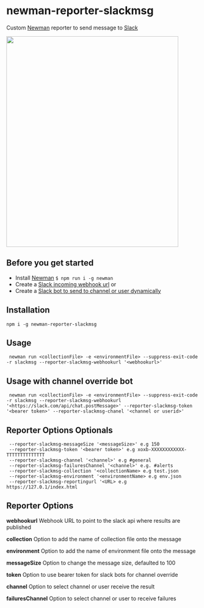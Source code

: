 # newman-reporter-slackmsg

Custom [Newman](https://github.com/postmanlabs/newman) reporter to send message to [Slack](https://slack.com/)

<img src="https://github.com/jackcoded/newman-reporter-slackmsg/blob/master/testResults.png?raw=true" width="450"  height="550">

## Before you get started
- Install [Newman](https://github.com/postmanlabs/newman) ``` $ npm run i -g newman ```
- Create a [Slack incoming webhook url](https://api.slack.com/messaging/webhooks)
or
- Create a [Slack bot to send to channel or user dynamically](https://api.slack.com/messaging/sending)

## Installation
 ```CLI
 npm i -g newman-reporter-slackmsg
 ```

## Usage
```CLI
 newman run <collectionFile> -e <environmentFile> --suppress-exit-code -r slackmsg --reporter-slackmsg-webhookurl '<webhookurl>'
```

## Usage with channel override bot
```CLI
 newman run <collectionFile> -e <environmentFile> --suppress-exit-code -r slackmsg --reporter-slackmsg-webhookurl '<https://slack.com/api/chat.postMessage>' --reporter-slackmsg-token '<bearer token>' --reporter-slackmsg-chanel '<channel or userid>'
```

## Reporter Options Optionals
```
 --reporter-slackmsg-messageSize '<messageSize>' e.g 150
 --reporter-slackmsg-token '<bearer token>' e.g xoxb-XXXXXXXXXXXX-TTTTTTTTTTTTTT
 --reporter-slackmsg-channel '<channel>' e.g #general
 --reporter-slackmsg-failuresChannel '<channel>' e.g. #alerts
 --reporter-slackmsg-collection '<collectionName> e.g test.json
 --reporter-slackmsg-environment '<environmentName> e.g env.json
 --reporter-slackmsg-reportingurl '<URL> e.g https://127.0.1/index.html

```


## Reporter Options
**webhookurl** 
Webhook URL to point to the slack api where results are published

**collection** 
Option to add the name of collection file onto the message

**environment**
Option to add the name of environment file onto the message

**messageSize**
Option to change the message size, defaulted to 100

**token**
Option to use bearer token for slack bots for channel override

**channel**
Option to select channel or user receive the result

**failuresChannel**
Option to select channel or user to receive failures